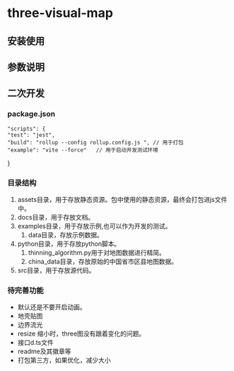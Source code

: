 # three-visual-map

## 安装使用

## 参数说明

## 二次开发
### package.json

	"scripts": {
    "test": "jest",
    "build": "rollup --config rollup.config.js ", // 用于打包
    "example": "vite --force"   // 用于启动开发测试环境
  }

### 目录结构
1. assets目录，用于存放静态资源。包中使用的静态资源，最终会打包进js文件中。
2. docs目录，用于存放文档。
3. examples目录，用于存放示例,也可以作为开发的测试。
	1. data目录，存放示例数据。
4. python目录，用于存放python脚本。
	1. thinning_algorithm.py用于对地图数据进行精简。
	1. china_data目录，存放原始的中国省市区县地图数据。
5. src目录，用于存放源代码。

### 待完善功能
- 默认还是不要开启动画。
- 地壳贴图
- 边界流光
- resize 缩小时，three图没有跟着变化的问题。
- 接口d.ts文件
- readme及其徽章等
- 打包第三方，如果优化，减少大小